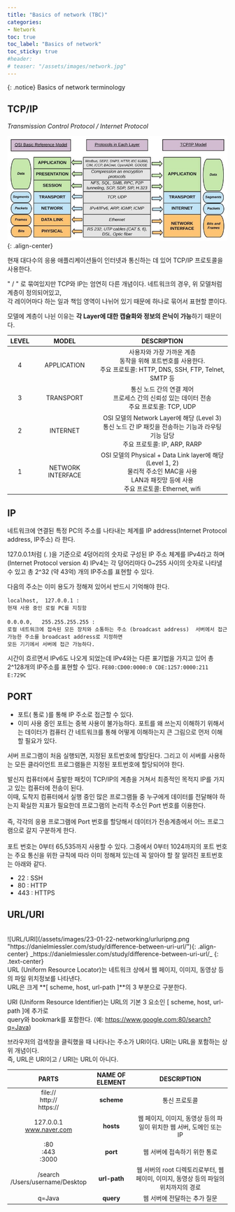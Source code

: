 ```yaml
---
title: "Basics of network (TBC)"
categories:
- Network
toc: true
toc_label: "Basics of network"
toc_sticky: true
#header:
# teaser: "/assets/images/network.jpg"
---
```


{: .notice}
Basics of network terminology

## TCP/IP
_Transmission Control Protocol / Internet Protocol_

![TCP/IP](/assets/images/23-01-22-networking/tcpiposi.jpg "TCP/IP"){: .align-center}

현재 대다수의 응용 애플리케이션들이 인터넷과 통신하는 데 있어 TCP/IP 프로토콜을 사용한다. <br>

" / " 로 묶여있지만 TCP와 IP는 엄연히 다른 개념이다. 네트워크의 경우, 위 모델처럼 계층이 정의되어있고,<br> 각 레이어마다 하는 일과 책임 영역이 나뉘어 있기 때문에 하나로 묶어서 표현할 뿐이다.

모델에 계층이 나뉜 이유는 **각 Layer에 대한 캡슐화와 정보의 은닉이 가능**하기 때문이다.

|LEVEL|  MODEL  |  DESCRIPTION  |
|:--:|:--:|:---:|
|4|  APPLICATION |  사용자와 가장 가까운 계층 <br>동작을 위해 포트번호를 사용한다. <br> 주요 프로토콜: HTTP, DNS, SSH, FTP, Telnet, SMTP 등   |
|3|  TRANSPORT |  통신 노드 간의 연결 제어 <br> 프로세스 간의 신뢰성 있는 데이터 전송 <br> 주요 프로토콜: TCP, UDP  |
|2| INTERNET |OSI 모델의 Network Layer에 해당 (Level 3)  <br> 통신 노드 간 IP 패킷을 전송하는 기능과 라우팅 기능 담당 <br> 주요 프로토콜: IP, ARP, RARP  |
|1| NETWORK INTERFACE| OSI 모델의 Physical + Data Link layer에 해당 (Level 1, 2) <br> 물리적 주소인 MAC을 사용 <br> LAN과 패킷망 등에 사용 <br> 주요 프로토콜: Ethernet, wifi|


## IP
네트워크에 연결된 특정 PC의 주소를 나타내는 체계를 IP address(Internet Protocol address, IP주소) 라 한다. <br>

127.0.0.1처럼  (. )을 기준으로 4덩어리의 숫자로 구성된 IP 주소 체계를 IPv4라고 하며 (Internet Protocol version 4) IPv4는 각 덩어리마다 0~255 사이의 숫자로 나타낼 수 있고 총 2^32 (약 43억) 개의 IP주소를 표현할 수 있다.

다음의 주소는 이미 용도가 정해져 있어서 반드시 기억해야 한다.

```
localhost,  127.0.0.1 :
현재 사용 중인 로컬 PC를 지칭함

0.0.0.0,   255.255.255.255 :
로컬 네트워크에 접속된 모든 장치와 소통하는 주소 (broadcast address)  서버에서 접근 가능한 주소를 broadcast address로 지정하면
모든 기기에서 서버에 접근 가능하다.
```

시간이 흐르면서 IPv6도 나오게 되었는데 IPv4와는 다른 표기법을 가지고 있어 총 2^128개의 IP주소를 표현할 수 있다.
```FE80:CD00:0000:0 CDE:1257:0000:211 E:729C```

## PORT
* 포트( 통로 )를 통해 IP 주소로 접근할 수 있다.
* 이미 사용 중인 포트는 중복 사용이 불가능하다.
포트를 왜 쓰는지 이해하기 위해서는 데이터가 컴퓨터 간 네트워크를 통해 어떻게 이해하는지 큰 그림으로 먼저 이해할 필요가 있다.

서버 프로그램이 처음 실행되면, 지정된 포트번호에 할당된다. 그리고 이 서버를 사용하는 모든 클라이언트 프로그램들은 지정된 포트번호에 할당되어야 한다.

발신지 컴퓨터에서 출발한 패킷이 TCP/IP의 계층을 거쳐서 최종적인 목적지 IP를 가지고 있는 컴퓨터에 전송이 된다. <br>
이때, 도착지 컴퓨터에서 실행 중인 많은 프로그램들 중 누구에게 데이터를 전달해야 하는지 확실한 지표가 필요한데 프로그램의 논리적 주소인 Port 번호를 이용한다.
<br><br>
즉, 각각의 응용 프로그램에 Port 번호를 할당해서 데이터가 전송계층에서 어느 프로그램으로 갈지 구분하게 한다.
<br><br>
포트 번호는 0부터 65,535까지 사용할 수 있다. 그중에서 0부터 1024까지의 포트 번호는 주요 통신을 위한 규칙에 따라 이미 정해져 있는데 꼭 알아야 할 잘 알려진 포트번호는 아래와 같다.
<br>
* 22   : SSH
* 80   : HTTP
* 443 : HTTPS

## URL/URI
<br>
![URL/URI](/assets/images/23-01-22-networking/urluripng.png "https://danielmiessler.com/study/difference-between-uri-url/"){: .align-center}
_https://danielmiessler.com/study/difference-between-uri-url/_  
{: .text-center}

<br>
URL (Uniform Resource Locator)는 네트워크 상에서 웹 페이지, 이미지, 동영상 등의 파일 위치정보를 나타낸다.<br> 
URL은 크게 **[ scheme, host, url-path ]**의 3 부분으로 구분한다.<br>

URI (Uniform Resource Identifier)는 URL의 기본 3 요소인  [ scheme, host, url-path ]에 추가로 <br>
query와 bookmark를 포함한다. (예: https://www.google.com:80/search?q=Java) <br>

브라우저의 검색창을 클릭했을 때 나타나는 주소가 URI이다. URI는 URL을 포함하는 상위 개념이다. <br>
즉, URL은 URI이고 / URI는 URL이 아니다.  

|PARTS|  NAME OF ELEMENT  |  DESCRIPTION  |
|:--:|:--:|:---:|
|file://<br> http:// <br> https://|  **scheme** |  통신 프로토콜   |
|127.0.0.1 <br> www.naver.com|  **hosts** | 웹 페이지, 이미지, 동영상 등의 파일이 위치한 웹 서버, 도메인 또는 IP  |
|:80 <br> :443 <br> :3000| **port** | 웹 서버에 접속하기 위한 통로 |
|/search <br> /Users/username/Desktop| **url-path**| 웹 서버의 root 디렉토리로부터, 웹 페이미, 이미지, 동영상 등의 파일의 위치까지의 경로|
| q=Java | **query** | 웹 서버에 전달하는 추가 질문 |